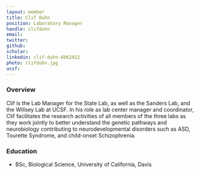 ```yaml
---
layout: member
title: Clif Duhn
position: Laboratory Manager
handle: clifduhn
email: 
twitter:
github:
scholar: 
linkedin: clif-duhn-6b62412
photo: clifduhn.jpg
ucsf: 
---
```


### Overview
Clif is the Lab Manager for the State Lab, as well as the Sanders Lab, and the Willsey Lab at UCSF. In his role as lab center manager and coordinator, Clif facilitates the research activities of all members of the three labs as they work jointly to better understand the genetic pathways and neurobiology contributing to neurodevelopmental disorders such as ASD, Tourette Syndrome, and child-onset Schizophrenia.

### Education
- BSc, Biological Science, University of California, Davis